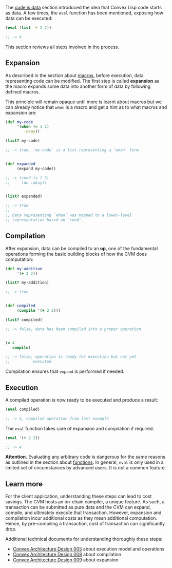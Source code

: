 The [code is data](/cvm/building-blocks/code-is-data) section introduced the idea that Convex Lisp code starts as data. A few times, the `eval` function has been
mentioned, exposing how data can be executed:

```clojure
(eval (list '+ 2 2))

;; -> 4
```

This section reviews all steps involved in the process.


## Expansion

As described in the section about [macros](/cvm/macros), before execution, data representing code can be modified. The first step
is called **expansion** as the macro expands some data into another form of data by following defined macros.

This principle will remain opaque until more is learnt about macros but we can already notice that `when` is a macro and get a hint
as to what macros and expansion are:

```clojure
(def my-code
     '(when (< 1 2)
        :okay))

(list? my-code)

;; -> true, `my-code` is a list representing a `when` form


(def expanded
     (expand my-code))

;; -> (cond (< 1 2)
;;     (do :okay))


(list? expanded)

;; -> true
;;
;; Data representing `when` was mapped to a lower-level
;; representation based on `cond`.

```


## Compilation

After expansion, data can be compiled to an **op**, one of the fundamental operations forming the basic building blocks of how the CVM does
computation:

```clojure
(def my-addition
     '(+ 2 2))

(list? my-addition)

;; -> true


(def compiled
     (compile '(+ 2 2)))

(list? compiled)

;; -> false, data has been compiled into a proper operation.


(= 4
   compile)

;; -> false, operation is ready for execution but not yet
;;          executed
```

Compilation ensures that `expand` is performed if needed.


## Execution

A compiled operation is now ready to be executed and produce a result:

```clojure
(eval compiled)

;; -> 4, compiled operation from last example
```

The `eval` function takes care of expansion and compilation if required:

```clojure
(eval '(+ 2 2))

;; -> 4
```

**Attention.** Evaluating any arbitrary code is dangerous for the same reasons as outlined in the section about [functions](/cvm/building-blocks/functions).
In general, `eval` is only used in a limited set of circumstances by advanced users. It is not a common feature. 


## Learn more

For the client application, understanding these steps can lead to cost savings. The CVM hosts an on-chain compiler, a unique feature.
As such, a transaction can be submitted as pure data and the CVM can expand, compile, and ultimately execute that transaction.
However, expansion and compilation incur additional costs as they mean additional computation. Hence, by pre-compiling a transaction,
cost of transaction can significantly drop.

Additional technical documents for understanding thoroughly these steps:

- [Convex Architecture Design 005](https://github.com/Convex-Dev/design/tree/main/cad/005_cvmex) about execution model and operations
- [Convex Architecture Design 008](https://github.com/Convex-Dev/design/tree/main/cad/008_compiler) about compilation
- [Convex Architecture Design 009](https://github.com/Convex-Dev/design/tree/main/cad/009_expanders) about expansion
